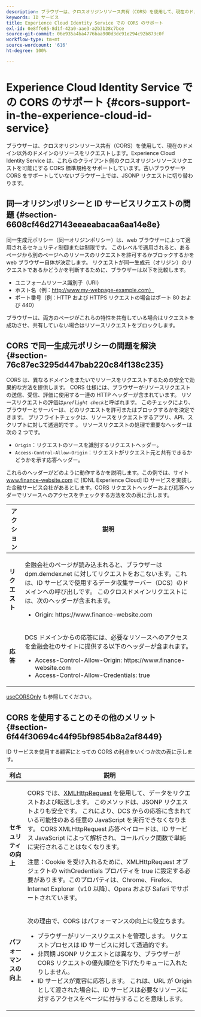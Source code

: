 ```yaml
---
description: ブラウザーは、クロスオリジンリソース共有（CORS）を使用して、現在のドメイン以外のドメインのリソースをリクエストします。Experience Cloud Identity Service は、これらのクライアント側のクロスオリジンリソースリクエストを可能にする CORS 標準規格をサポートしています。古いブラウザーや CORS をサポートしていないブラウザー上では、JSONP リクエストに切り替わります。
keywords: ID サービス
title: Experience Cloud Identity Service での CORS のサポート
exl-id: 0e8ffe85-8d1f-42a0-aae3-a2b3b28c7bce
source-git-commit: 06e935a4ba4776baa900d3dc91e294c92b873c0f
workflow-type: tm+mt
source-wordcount: '616'
ht-degree: 100%

---
```


# Experience Cloud Identity Service での CORS のサポート {#cors-support-in-the-experience-cloud-id-service}

ブラウザーは、クロスオリジンリソース共有（CORS）を使用して、現在のドメイン以外のドメインのリソースをリクエストします。Experience Cloud Identity Service は、これらのクライアント側のクロスオリジンリソースリクエストを可能にする CORS 標準規格をサポートしています。古いブラウザーや CORS をサポートしていないブラウザー上では、JSONP リクエストに切り替わります。

## 同一オリジンポリシーと ID サービスリクエストの問題 {#section-6608cf46d27143eeaeabacaa6aa14e8e}

同一生成元ポリシー（同一オリジンポリシー）は、web ブラウザーによって適用されるセキュリティ制御または制限です。 このレベルで適用されると、あるページから別のページへのリソースのリクエストを許可するかブロックするかを web ブラウザー自体が決定します。 リクエストが同一生成元（オリジン）のリクエストであるかどうかを判断するために、ブラウザーは以下を比較します。

* ユニフォームリソース識別子（URI）
* ホスト名（例：http://www.my-webpage-example.com）
* ポート番号（例：HTTP および HTTPS リクエストの場合はポート 80 および 440）

ブラウザーは、両方のページがこれらの特性を共有している場合はリクエストを成功させ、共有していない場合はリソースリクエストをブロックします。

## CORS で同一生成元ポリシーの問題を解決 {#section-76c87ec3295d447bab220c84f138c235}

CORS は、異なるドメインをまたいでリソースをリクエストするための安全で効果的な方法を提供します。 CORS 仕様には、ブラウザーがリソースリクエストの送信、受信、評価に使用する一連の HTTP ヘッダーが含まれています。 リソースリクエストの評価は&#x200B;*`preflight check`*&#x200B;と呼ばれます。 このチェックにより、ブラウザーとサーバーは、どのリクエストを許可またはブロックするかを決定できます。 プリフライトチェックは、リソースをリクエストするアプリ、API、スクリプトに対して透過的です 。 リソースリクエストの処理で重要なヘッダーは次の 2 つです。

* `Origin`：リクエストのソースを識別するリクエストヘッダー。
* `Access-Control-Allow-Origin`：リクエストがリクエスト元と共有できるかどうかを示す応答ヘッダー。

これらのヘッダーがどのように動作するかを説明します。この例では、サイト www.finance-website.com に [!DNL Experience Cloud] ID サービスを実装した金融サービス会社があるとします。CORS リクエストヘッダーおよび応答ヘッダーでリソースへのアクセスをチェックする方法を次の表に示します。

<table id="table_B004ACF52B5A4D33B1DCF7EA77BE4E6D"> 
 <thead> 
  <tr> 
   <th colname="col1" class="entry"> アクション </th> 
   <th colname="col2" class="entry"> 説明 </th> 
  </tr> 
 </thead>
 <tbody> 
  <tr> 
   <td colname="col1"> <p> <b>リクエスト</b> </p> </td> 
   <td colname="col2"> <p>金融会社のページが読み込まれると、ブラウザーは <span class="codeph">dpm.demdex.net</span> に対してリクエストをおこないます。これは、ID サービスで使用するデータ収集サーバー（DCS）のドメインへの呼び出しです。 このクロスドメインリクエストには、次のヘッダーが含まれます。 </p> <p> 
     <ul class="simplelist"> 
      <li> <span class="codeph"> Origin: https://www.finance-website.com</span> </li> 
     </ul> </p> </td> 
  </tr> 
  <tr> 
   <td colname="col1"> <p> <b>応答</b> </p> </td> 
   <td colname="col2"> <p>DCS ドメインからの応答には、必要なリソースへのアクセスを金融会社のサイトに提供する以下のヘッダーが含まれます。 </p> <p> 
     <ul class="simplelist"> 
      <li> <span class="codeph"> Access-Control-Allow-Origin: https://www.finance-website.com</span> </li> 
      <li> <span class="codeph"> Access-Control-Allow-Credentials: true</span> </li> 
     </ul> </p> </td> 
  </tr> 
 </tbody> 
</table>

[useCORSOnly](../library/function-vars/use-cors-only.md#reference-8a9a143d838b48d6b23329b84b13e1fa) も参照してください。

## CORS を使用することのその他のメリット {#section-6f44f30694c44f95bf9854b8a2af8449}

ID サービスを使用する顧客にとっての CORS の利点をいくつか次の表に示します。

<table id="table_AEB51A263D454F90B66E8C8D0513CF79"> 
 <thead> 
  <tr> 
   <th colname="col1" class="entry"> 利点 </th> 
   <th colname="col2" class="entry"> 説明 </th> 
  </tr>
 </thead>
 <tbody> 
  <tr> 
   <td colname="col1"> <p><b>セキュリティの向上</b> </p> </td> 
   <td colname="col2"> <p>CORS では、<a href="https://developer.mozilla.org/ja/docs/Web/API/XMLHttpRequest" format="https" scope="external">XMLHttpRequest</a> を使用して、データをリクエストおよび転送します。 このメソッドは、JSONP リクエストよりも安全です。 これにより、DCS からの応答に含まれている可能性のある任意の JavaScript を実行できなくなります。 CORS XMLHttpRequest 応答ペイロードは、ID サービス JavaScript によって解析され、コールバック関数で単純に実行されることはなくなります。 </p> <p> <p>注意：Cookie を受け入れるために、<span class="codeph">XMLHttpRequest</span> オブジェクトの <span class="codeph">withCredentials</span> プロパティを <span class="codeph">true</span> に設定する必要があります。このプロパティは、Chrome、Firefox、Internet Explorer（v10 以降）、Opera および Safari でサポートされています。 </p> </p> </td> 
  </tr> 
  <tr> 
   <td colname="col1"> <p><b>パフォーマンスの向上</b> </p> </td> 
   <td colname="col2"> <p>次の理由で、CORS はパフォーマンスの向上に役立ちます。 </p> 
    <ul id="ul_EC3A178003A94D70883B914050D7C464"> 
     <li id="li_F8B44352BFBB46CDBD07AE40B9F2D0EC">ブラウザーがリソースリクエストを管理します。 リクエストプロセスは ID サービスに対して透過的です。 </li> 
     <li id="li_C63E43A4CAB84210AB6A39100E5864BE">非同期 JSONP リクエストとは異なり、ブラウザーが CORS リクエストの優先順位を下げたりキューに入れたりしません。 </li> 
     <li id="li_1A2A15F591B84D1BAED3CFAB391EEBEC">ID サービスが寛容に応答します。 これは、URL が <span class="codeph">Origin</span> として渡された場合に、ID サービスは必要なリソースに対するアクセスをページに付与することを意味します。 </li> 
    </ul> </td> 
  </tr> 
 </tbody> 
</table>
